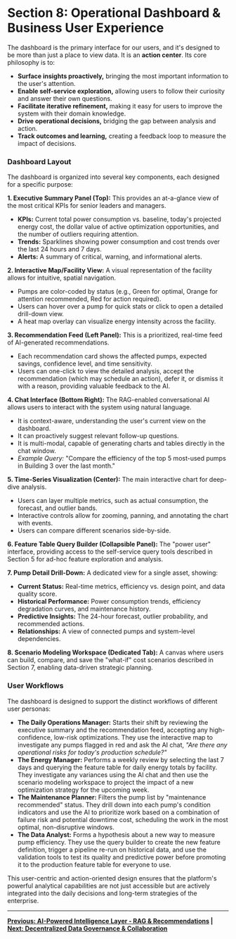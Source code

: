 # Section 8: Operational Dashboard & Business User Experience

The dashboard is the primary interface for our users, and it's designed to be more than just a place to view data. It is an **action center**. Its core philosophy is to:

-   **Surface insights proactively,** bringing the most important information to the user's attention.
-   **Enable self-service exploration,** allowing users to follow their curiosity and answer their own questions.
-   **Facilitate iterative refinement,** making it easy for users to improve the system with their domain knowledge.
-   **Drive operational decisions,** bridging the gap between analysis and action.
-   **Track outcomes and learning,** creating a feedback loop to measure the impact of decisions.

### Dashboard Layout

The dashboard is organized into several key components, each designed for a specific purpose:

**1. Executive Summary Panel (Top):**
This provides an at-a-glance view of the most critical KPIs for senior leaders and managers.
-   **KPIs:** Current total power consumption vs. baseline, today's projected energy cost, the dollar value of active optimization opportunities, and the number of outliers requiring attention.
-   **Trends:** Sparklines showing power consumption and cost trends over the last 24 hours and 7 days.
-   **Alerts:** A summary of critical, warning, and informational alerts.

**2. Interactive Map/Facility View:**
A visual representation of the facility allows for intuitive, spatial navigation.
-   Pumps are color-coded by status (e.g., Green for optimal, Orange for attention recommended, Red for action required).
-   Users can hover over a pump for quick stats or click to open a detailed drill-down view.
-   A heat map overlay can visualize energy intensity across the facility.

**3. Recommendation Feed (Left Panel):**
This is a prioritized, real-time feed of AI-generated recommendations.
-   Each recommendation card shows the affected pumps, expected savings, confidence level, and time sensitivity.
-   Users can one-click to view the detailed analysis, accept the recommendation (which may schedule an action), defer it, or dismiss it with a reason, providing valuable feedback to the AI.

**4. Chat Interface (Bottom Right):**
The RAG-enabled conversational AI allows users to interact with the system using natural language.
-   It is context-aware, understanding the user's current view on the dashboard.
-   It can proactively suggest relevant follow-up questions.
-   It is multi-modal, capable of generating charts and tables directly in the chat window.
-   *Example Query:* "Compare the efficiency of the top 5 most-used pumps in Building 3 over the last month."

**5. Time-Series Visualization (Center):**
The main interactive chart for deep-dive analysis.
-   Users can layer multiple metrics, such as actual consumption, the forecast, and outlier bands.
-   Interactive controls allow for zooming, panning, and annotating the chart with events.
-   Users can compare different scenarios side-by-side.

**6. Feature Table Query Builder (Collapsible Panel):**
The "power user" interface, providing access to the self-service query tools described in Section 5 for ad-hoc feature exploration and analysis.

**7. Pump Detail Drill-Down:**
A dedicated view for a single asset, showing:
-   **Current Status:** Real-time metrics, efficiency vs. design point, and data quality score.
-   **Historical Performance:** Power consumption trends, efficiency degradation curves, and maintenance history.
-   **Predictive Insights:** The 24-hour forecast, outlier probability, and recommended actions.
-   **Relationships:** A view of connected pumps and system-level dependencies.

**8. Scenario Modeling Workspace (Dedicated Tab):**
A canvas where users can build, compare, and save the "what-if" cost scenarios described in Section 7, enabling data-driven strategic planning.

### User Workflows

The dashboard is designed to support the distinct workflows of different user personas:

-   **The Daily Operations Manager:** Starts their shift by reviewing the executive summary and the recommendation feed, accepting any high-confidence, low-risk optimizations. They use the interactive map to investigate any pumps flagged in red and ask the AI chat, *"Are there any operational risks for today's production schedule?"*
-   **The Energy Manager:** Performs a weekly review by selecting the last 7 days and querying the feature table for daily energy totals by facility. They investigate any variances using the AI chat and then use the scenario modeling workspace to project the impact of a new optimization strategy for the upcoming week.
-   **The Maintenance Planner:** Filters the pump list by "maintenance recommended" status. They drill down into each pump's condition indicators and use the AI to prioritize work based on a combination of failure risk and potential downtime cost, scheduling the work in the most optimal, non-disruptive windows.
-   **The Data Analyst:** Forms a hypothesis about a new way to measure pump efficiency. They use the query builder to create the new feature definition, trigger a pipeline re-run on historical data, and use the validation tools to test its quality and predictive power before promoting it to the production feature table for everyone to use.

This user-centric and action-oriented design ensures that the platform's powerful analytical capabilities are not just accessible but are actively integrated into the daily decisions and long-term strategies of the enterprise.

---
**[Previous: AI-Powered Intelligence Layer - RAG & Recommendations](./07_ai_intelligence_layer.md) | [Next: Decentralized Data Governance & Collaboration](./09_data_governance.md)**